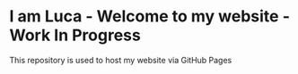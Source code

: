 # I am Luca - Welcome to my website - Work In Progress
This repository is used to host my website via GitHub Pages
